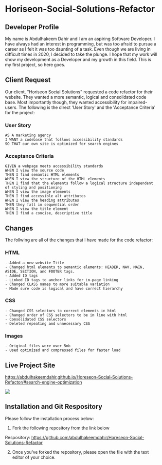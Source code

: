 # Horiseon-Social-Solutions-Refactor

## Developer Profile

My name is Abdulhakeem Dahir and I am an aspiring Software Developer. I have always had an interest in programming, but was too afraid to pursue a career as I felt it was too daunting of a task. Even though we are living in difficult times in 2020, I decided to take the plunge. I hope that my work will show my development as a Developer and my growth in this field. This is my first project, so here goes.

## Client Request

Our client, "Horiseon Social Solutions" requested a code refactor for their website. They wanted a more semantic, logical and consolidated code base. Most importantly though, they wanted accessibility for impaired-users. The following is the direct 'User Story' and the 'Acceptance Criteria' for the project:

### User Story

```
AS A marketing agency
I WANT a codebase that follows accessibility standards
SO THAT our own site is optimized for search engines
```

### Acceptance Criteria

```
GIVEN a webpage meets accessibility standards
WHEN I view the source code
THEN I find semantic HTML elements
WHEN I view the structure of the HTML elements
THEN I find that the elements follow a logical structure independent of styling and positioning
WHEN I view the image elements
THEN I find accessible alt attributes
WHEN I view the heading attributes
THEN they fall in sequential order
WHEN I view the title element
THEN I find a concise, descriptive title
```

## Changes

The follwing are all of the changes that I have made for the code refactor:

### HTML
```
- Added a new website Title
- Changed html elements to semantic elements: HEADER, NAV, MAIN, ASIDE, SECTION, and FOOTER tags.
- Added ID tags
- Linked ID tags to anchor links for in-page linking
- Changed CLASS names to more suitable variation
- Made sure code is logical and have correct hierarchy
```
### CSS
```
- Changed CSS selectors to correct elements in html
- Changed order of CSS selectors to be in line with html
- Consolidated CSS selectors
- Deleted repeating and unnecessary CSS
```

### Images
```
- Original files were over 5mb
- Used optimized and compressed files for faster load
```

## Live Project Site

https://abdulhakeemdahir.github.io/Horeseon-Social-Solutions-Refactor/#search-engine-optimization

![](assets/readme-images/horiseon_refactor.png)

## Installation and Git Respository

Please follow the installation process below:

1. Fork the following repository from the link below

Respository: https://github.com/abdulhakeemdahir/Horeseon-Social-Solutions-Refactor

2. Once you've forked the repository, please open the file with the text editor of your choice.
